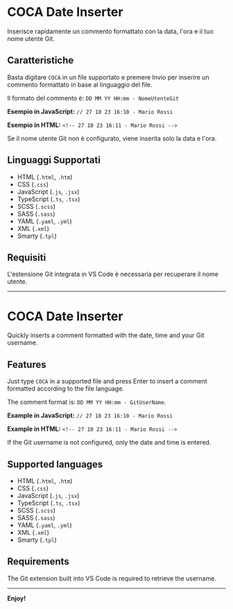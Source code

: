 # COCA Date Inserter

Inserisce rapidamente un commento formattato con la data, l'ora e il tuo nome utente Git.

## Caratteristiche

Basta digitare `COCA` in un file supportato e premere Invio per inserire un commento formattato in base al linguaggio del file.

Il formato del commento è: `DD MM YY HH:mm - NomeUtenteGit`

**Esempio in JavaScript:**
`// 27 10 23 16:10 - Mario Rossi`

**Esempio in HTML:**
`<!-- 27 10 23 16:11 - Mario Rossi -->`

Se il nome utente Git non è configurato, viene inserita solo la data e l'ora.

## Linguaggi Supportati

*   HTML (`.html`, `.htm`)
*   CSS (`.css`)
*   JavaScript (`.js`, `.jsx`)
*   TypeScript (`.ts`, `.tsx`)
*   SCSS (`.scss`)
*   SASS (`.sass`)
*   YAML (`.yaml`, `.yml`)
*   XML (`.xml`)
*   Smarty (`.tpl`)

## Requisiti

L'estensione Git integrata in VS Code è necessaria per recuperare il nome utente.

---

# COCA Date Inserter

Quickly inserts a comment formatted with the date, time and your Git username.

## Features

Just type `COCA` in a supported file and press Enter to insert a comment formatted according to the file language.

The comment format is: `DD MM YY HH:mm - GitUserName`.

**Example in JavaScript:**
`// 27 10 23 16:10 - Mario Rossi`

**Example in HTML:**
`<!-- 27 10 23 16:11 - Mario Rossi -->`

If the Git username is not configured, only the date and time is entered.

## Supported languages

* HTML (`.html`, `.htm`)
* CSS (`.css`)
* JavaScript (`.js`, `.jsx`)
* TypeScript (`.ts`, `.tsx`)
* SCSS (`.scss`)
* SASS (`.sass`)
* YAML (`.yaml`, `.yml`)
* XML (`.xml`)
* Smarty (`.tpl`)

## Requirements

The Git extension built into VS Code is required to retrieve the username.

---

**Enjoy!**

